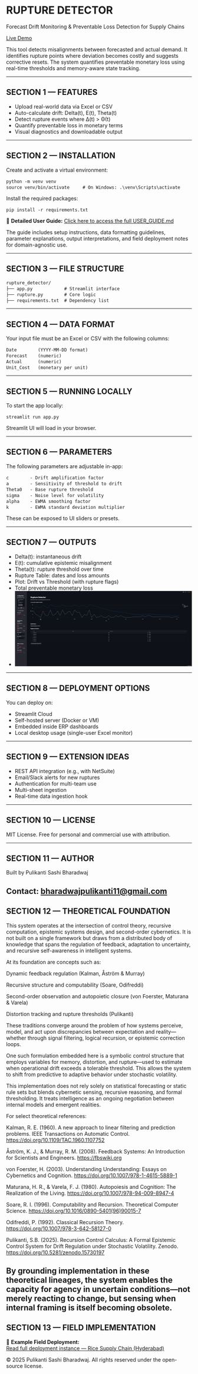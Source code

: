 RUPTURE DETECTOR
================

Forecast Drift Monitoring & Preventable Loss Detection for Supply Chains

[Live Demo](https://rupture-detector-vxcv8twev4y3vcuqzjprnw.streamlit.app/)

This tool detects misalignments between forecasted and actual demand. It identifies rupture points where deviation becomes costly and suggests corrective resets. The system quantifies preventable monetary loss using real-time thresholds and memory-aware state tracking.

---------------------------------------------------------
SECTION 1 — FEATURES
---------------------------------------------------------

- Upload real-world data via Excel or CSV
- Auto-calculate drift: Delta(t), E(t), Theta(t)
- Detect rupture events where ∆(t) > Θ(t)
- Quantify preventable loss in monetary terms
- Visual diagnostics and downloadable output

---------------------------------------------------------
SECTION 2 — INSTALLATION
---------------------------------------------------------

Create and activate a virtual environment:

    python -m venv venv
    source venv/bin/activate     # On Windows: .\venv\Scripts\activate

Install the required packages:

    pip install -r requirements.txt

📖 **Detailed User Guide:** [Click here to access the full USER_GUIDE.md](./USER_GUIDE.md)

The guide includes setup instructions, data formatting guidelines, parameter explanations, output interpretations, and field deployment notes for domain-agnostic use.


---------------------------------------------------------
SECTION 3 — FILE STRUCTURE
---------------------------------------------------------

    rupture_detector/
    ├── app.py            # Streamlit interface
    ├── rupture.py        # Core logic
    ├── requirements.txt  # Dependency list

---------------------------------------------------------
SECTION 4 — DATA FORMAT
---------------------------------------------------------

Your input file must be an Excel or CSV with the following columns:

    Date        (YYYY-MM-DD format)
    Forecast    (numeric)
    Actual      (numeric)
    Unit_Cost   (monetary per unit)

---------------------------------------------------------
SECTION 5 — RUNNING LOCALLY
---------------------------------------------------------

To start the app locally:

    streamlit run app.py

Streamlit UI will load in your browser.

---------------------------------------------------------
SECTION 6 — PARAMETERS
---------------------------------------------------------

The following parameters are adjustable in-app:

    c        - Drift amplification factor
    a        - Sensitivity of threshold to drift
    Theta0   - Base rupture threshold
    sigma    - Noise level for volatility
    alpha    - EWMA smoothing factor
    k        - EWMA standard deviation multiplier

These can be exposed to UI sliders or presets.

---------------------------------------------------------
SECTION 7 — OUTPUTS
---------------------------------------------------------

- Delta(t): instantaneous drift
- E(t): cumulative epistemic misalignment
- Theta(t): rupture threshold over time
- Rupture Table: dates and loss amounts
- Plot: Drift vs Threshold (with rupture flags)
- Total preventable monetary loss
- ![Rupture Visualization](rup_sup_plot.png)

---------------------------------------------------------
SECTION 8 — DEPLOYMENT OPTIONS
---------------------------------------------------------

You can deploy on:

- Streamlit Cloud
- Self-hosted server (Docker or VM)
- Embedded inside ERP dashboards
- Local desktop usage (single-user Excel monitor)

---------------------------------------------------------
SECTION 9 — EXTENSION IDEAS
---------------------------------------------------------

- REST API integration (e.g., with NetSuite)
- Email/Slack alerts for new ruptures
- Authentication for multi-team use
- Multi-sheet ingestion
- Real-time data ingestion hook

---------------------------------------------------------
SECTION 10 — LICENSE
---------------------------------------------------------

MIT License. Free for personal and commercial use with attribution.

---------------------------------------------------------
SECTION 11 — AUTHOR
---------------------------------------------------------

Built by Pulikanti Sashi Bharadwaj

Contact: bharadwajpulikanti11@gmail.com
---------------------------------------------------------
SECTION 12 — THEORETICAL FOUNDATION
---------------------------------------------------------

This system operates at the intersection of control theory, recursive computation, epistemic systems design, and second-order cybernetics. It is not built on a single framework but draws from a distributed body of knowledge that spans the regulation of feedback, adaptation to uncertainty, and recursive self-awareness in intelligent systems.

At its foundation are concepts such as:

Dynamic feedback regulation (Kalman, Åström & Murray)

Recursive structure and computability (Soare, Odifreddi)

Second-order observation and autopoietic closure (von Foerster, Maturana & Varela)

Distortion tracking and rupture thresholds (Pulikanti)

These traditions converge around the problem of how systems perceive, model, and act upon discrepancies between expectation and reality—whether through signal filtering, logical recursion, or epistemic correction loops.

One such formulation embedded here is a symbolic control structure that employs variables for memory, distortion, and rupture—used to estimate when operational drift exceeds a tolerable threshold. This allows the system to shift from predictive to adaptive behavior under stochastic volatility.

This implementation does not rely solely on statistical forecasting or static rule sets but blends cybernetic sensing, recursive reasoning, and formal thresholding. It treats intelligence as an ongoing negotiation between internal models and emergent realities.

For select theoretical references:

Kalman, R. E. (1960). A new approach to linear filtering and prediction problems. IEEE Transactions on Automatic Control.
https://doi.org/10.1109/TAC.1960.1107752

Åström, K. J., & Murray, R. M. (2008). Feedback Systems: An Introduction for Scientists and Engineers.
https://fbswiki.org

von Foerster, H. (2003). Understanding Understanding: Essays on Cybernetics and Cognition.
https://doi.org/10.1007/978-1-4615-5889-1

Maturana, H. R., & Varela, F. J. (1980). Autopoiesis and Cognition: The Realization of the Living.
https://doi.org/10.1007/978-94-009-8947-4

Soare, R. I. (1996). Computability and Recursion. Theoretical Computer Science.
https://doi.org/10.1016/0890-5401(96)90015-7

Odifreddi, P. (1992). Classical Recursion Theory.
https://doi.org/10.1007/978-3-642-58127-0

Pulikanti, S.B. (2025). Recursion Control Calculus: A Formal Epistemic Control System for Drift Regulation under Stochastic Volatility. Zenodo.
https://doi.org/10.5281/zenodo.15730197

By grounding implementation in these theoretical lineages, the system enables the capacity for agency in uncertain conditions—not merely reacting to change, but sensing when internal framing is itself becoming obsolete.
---------------------------------------------------------
SECTION 13 — FIELD IMPLEMENTATION
---------------------------------------------------------

📄 **Example Field Deployment:**  
[Read full deployment instance — Rice Supply Chain (Hyderabad)](project_report_hyderabad_rice.md)

© 2025 Pulikanti Sashi Bharadwaj. All rights reserved under the open-source license.


